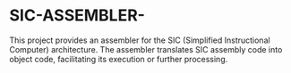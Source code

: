 # SIC-ASSEMBLER-
This project provides an assembler for the SIC (Simplified Instructional Computer) architecture. The assembler translates SIC assembly code into object code, facilitating its execution or further processing.
